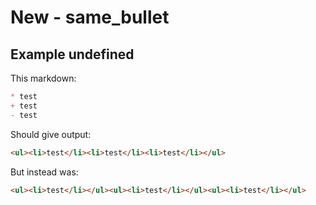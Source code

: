 # New - same_bullet

## Example undefined

This markdown:

````````````markdown
* test
+ test
- test

````````````

Should give output:

````````````html
<ul><li>test</li><li>test</li><li>test</li></ul>
````````````

But instead was:

````````````html
<ul><li>test</li></ul><ul><li>test</li></ul><ul><li>test</li></ul>
````````````
